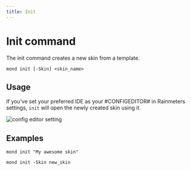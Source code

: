 ```yaml
---
title: Init
---
```


# Init command

The init command creates a new skin from a template.

```shell
mond init [-Skin] <skin_name>
```

## Usage

If you've set your preferred IDE as your #CONFIGEDITOR# in Rainmeters settings, `init` will open the newly created skin using it.

![config editor setting](/configeditor.png)

## Examples

```shell
mond init "My awesome skin"
```

```shell
mond init -Skin new_skin
```
